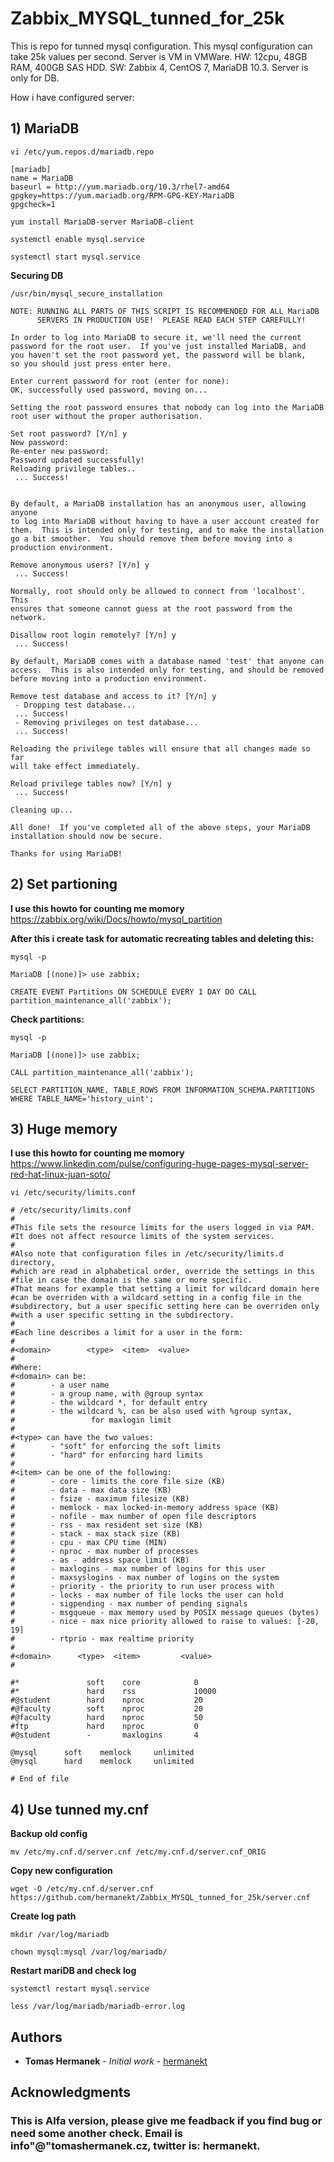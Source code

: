 # Zabbix_MYSQL_tunned_for_25k
This is repo for tunned mysql configuration. This mysql configuration can take 25k values per second. Server is VM in VMWare. HW: 12cpu, 48GB RAM, 400GB SAS HDD. SW: Zabbix 4, CentOS 7, MariaDB 10.3. Server is only for DB.


How i have configured server:
## 1) MariaDB
```
vi /etc/yum.repos.d/mariadb.repo
```
```
[mariadb]
name = MariaDB
baseurl = http://yum.mariadb.org/10.3/rhel7-amd64
gpgkey=https://yum.mariadb.org/RPM-GPG-KEY-MariaDB
gpgcheck=1
```
```
yum install MariaDB-server MariaDB-client
```
```
systemctl enable mysql.service
```
```
systemctl start mysql.service
```
**Securing DB**
```
/usr/bin/mysql_secure_installation
```
```
NOTE: RUNNING ALL PARTS OF THIS SCRIPT IS RECOMMENDED FOR ALL MariaDB
      SERVERS IN PRODUCTION USE!  PLEASE READ EACH STEP CAREFULLY!

In order to log into MariaDB to secure it, we'll need the current
password for the root user.  If you've just installed MariaDB, and
you haven't set the root password yet, the password will be blank,
so you should just press enter here.

Enter current password for root (enter for none):
OK, successfully used password, moving on...

Setting the root password ensures that nobody can log into the MariaDB
root user without the proper authorisation.

Set root password? [Y/n] y
New password:
Re-enter new password:
Password updated successfully!
Reloading privilege tables..
 ... Success!


By default, a MariaDB installation has an anonymous user, allowing anyone
to log into MariaDB without having to have a user account created for
them.  This is intended only for testing, and to make the installation
go a bit smoother.  You should remove them before moving into a
production environment.

Remove anonymous users? [Y/n] y
 ... Success!

Normally, root should only be allowed to connect from 'localhost'.  This
ensures that someone cannot guess at the root password from the network.

Disallow root login remotely? [Y/n] y
 ... Success!

By default, MariaDB comes with a database named 'test' that anyone can
access.  This is also intended only for testing, and should be removed
before moving into a production environment.

Remove test database and access to it? [Y/n] y
 - Dropping test database...
 ... Success!
 - Removing privileges on test database...
 ... Success!

Reloading the privilege tables will ensure that all changes made so far
will take effect immediately.

Reload privilege tables now? [Y/n] y
 ... Success!

Cleaning up...

All done!  If you've completed all of the above steps, your MariaDB
installation should now be secure.

Thanks for using MariaDB!
```
## 2) Set partioning
**I use this howto for counting me momory**
https://zabbix.org/wiki/Docs/howto/mysql_partition

**After this i create task for automatic recreating tables and deleting this:**
```
mysql -p
```
```
MariaDB [(none)]> use zabbix;
```
```
CREATE EVENT Partitions ON SCHEDULE EVERY 1 DAY DO CALL partition_maintenance_all('zabbix');
```

**Check partitions:**
```
mysql -p
```
```
MariaDB [(none)]> use zabbix;
```
```
CALL partition_maintenance_all('zabbix');
```
```
SELECT PARTITION_NAME, TABLE_ROWS FROM INFORMATION_SCHEMA.PARTITIONS WHERE TABLE_NAME='history_uint';
```

## 3) Huge memory
**I use this howto for counting me momory**
https://www.linkedin.com/pulse/configuring-huge-pages-mysql-server-red-hat-linux-juan-soto/
```
vi /etc/security/limits.conf
```
```
# /etc/security/limits.conf
#
#This file sets the resource limits for the users logged in via PAM.
#It does not affect resource limits of the system services.
#
#Also note that configuration files in /etc/security/limits.d directory,
#which are read in alphabetical order, override the settings in this
#file in case the domain is the same or more specific.
#That means for example that setting a limit for wildcard domain here
#can be overriden with a wildcard setting in a config file in the
#subdirectory, but a user specific setting here can be overriden only
#with a user specific setting in the subdirectory.
#
#Each line describes a limit for a user in the form:
#
#<domain>        <type>  <item>  <value>
#
#Where:
#<domain> can be:
#        - a user name
#        - a group name, with @group syntax
#        - the wildcard *, for default entry
#        - the wildcard %, can be also used with %group syntax,
#                 for maxlogin limit
#
#<type> can have the two values:
#        - "soft" for enforcing the soft limits
#        - "hard" for enforcing hard limits
#
#<item> can be one of the following:
#        - core - limits the core file size (KB)
#        - data - max data size (KB)
#        - fsize - maximum filesize (KB)
#        - memlock - max locked-in-memory address space (KB)
#        - nofile - max number of open file descriptors
#        - rss - max resident set size (KB)
#        - stack - max stack size (KB)
#        - cpu - max CPU time (MIN)
#        - nproc - max number of processes
#        - as - address space limit (KB)
#        - maxlogins - max number of logins for this user
#        - maxsyslogins - max number of logins on the system
#        - priority - the priority to run user process with
#        - locks - max number of file locks the user can hold
#        - sigpending - max number of pending signals
#        - msgqueue - max memory used by POSIX message queues (bytes)
#        - nice - max nice priority allowed to raise to values: [-20, 19]
#        - rtprio - max realtime priority
#
#<domain>      <type>  <item>         <value>
#

#*               soft    core            0
#*               hard    rss             10000
#@student        hard    nproc           20
#@faculty        soft    nproc           20
#@faculty        hard    nproc           50
#ftp             hard    nproc           0
#@student        -       maxlogins       4

@mysql      soft    memlock     unlimited
@mysql      hard    memlock     unlimited

# End of file
```

## 4) Use tunned my.cnf
**Backup old config**
```
mv /etc/my.cnf.d/server.cnf /etc/my.cnf.d/server.cnf_ORIG
```
**Copy new configuration**
```
wget -O /etc/my.cnf.d/server.cnf https://github.com/hermanekt/Zabbix_MYSQL_tunned_for_25k/server.cnf
```
**Create log path**
```
mkdir /var/log/mariadb
```
```
chown mysql:mysql /var/log/mariadb/
```
**Restart mariDB and check log**
```
systemctl restart mysql.service
```
```
less /var/log/mariadb/mariadb-error.log
```

## Authors

* **Tomas Hermanek** - *Initial work* - [hermanekt](https://github.com/hermanekt)

## Acknowledgments

### This is Alfa version, please give me feadback if you find bug or need some another check. Email is info"@"tomashermanek.cz, twitter is: hermanekt.
